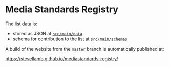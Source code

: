 Media Standards Registry
========================

The list data is:

* stored as JSON at [`src/main/data`](src/main/data/)
* schema for contribution to the list at [`src/main/schemas`](src/main/schemas/)

A build of the website from the `master` branch is automatically published at:

https://stevellamb.github.io/mediastandards-registry/
